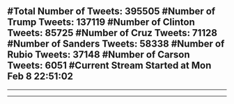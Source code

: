 #Total Number of Tweets: 395505 
#Number of Trump Tweets: 137119
#Number of Clinton Tweets: 85725
#Number of Cruz Tweets: 71128
#Number of Sanders Tweets: 58338
#Number of Rubio Tweets: 37148
#Number of Carson Tweets: 6051
#Current Stream Started at Mon Feb  8 22:51:02
---
---
---
